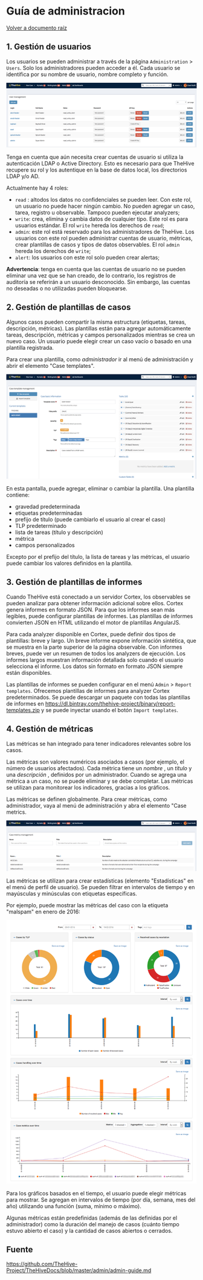 # Guía de administracion

[Volver a documento raíz](https://gitlab.unc.edu.ar/csirt/csirt-docs/tree/master#csirt-docs)

## 1. Gestión de usuarios

Los usuarios se pueden administrar a través de la página `Administration` > `Users`. Solo los administradores pueden acceder a él. Cada usuario se identifica por su nombre de usuario, nombre completo y función.

![users](imagenes/thehive-user-management.png)

Tenga en cuenta que aún necesita crear cuentas de usuario si utiliza la autenticación LDAP o Active Directory. Esto es necesario para que TheHive recupere su rol y los autentique en la base de datos local, los directorios LDAP y/o AD.

Actualmente hay 4 roles:
 - `read` : altodos los datos no confidenciales se pueden leer. Con este rol, un usuario no puede hacer ningún cambio. No pueden agregar un caso, tarea, registro u observable. Tampoco pueden ejecutar analyzers;
 - `write`: crea, elimina y cambia datos de cualquier tipo. Este rol es para usuarios estándar. El rol `write` hereda los derechos de `read`;
 - `admin`: este rol está reservado para los administradores de TheHive. Los usuarios con este rol pueden administrar cuentas de usuario, métricas, crear plantillas de casos y tipos de datos observables. El rol `admin` hereda los derechos de `write`;
 - `alert`: los usuarios con este rol solo pueden crear alertas;

**Advertencia**: tenga en cuenta que las cuentas de usuario no se pueden eliminar una vez que se han creado, de lo contrario, los registros de auditoría se referirán a un usuario desconocido. Sin embargo, las cuentas no deseadas o no utilizadas pueden bloquearse.

## 2. Gestión de plantillas de casos

Algunos casos pueden compartir la misma estructura (etiquetas, tareas, descripción, métricas). Las plantillas están para agregar automáticamente tareas, descripción, métricas y campos personalizados mientras se crea un nuevo caso. Un usuario puede elegir crear un caso vacío o basado en una plantilla registrada.

Para crear una plantilla, como _administrador_  ir al menú de administración y abrir el elemento "Case templates".

![template](imagenes/thehive-case-templates.png)

En esta pantalla, puede agregar, eliminar o cambiar la plantilla. Una plantilla contiene:
 * gravedad predeterminada
 * etiquetas predeterminadas
 * prefijo de título (puede cambiarlo el usuario al crear el caso)
 * TLP predeterminado
 * lista de tareas (título y descripción)
 * métrica
 * campos personalizados
 
Excepto por el prefijo del título, la lista de tareas y las métricas, el usuario puede cambiar los valores definidos en la plantilla.

## 3. Gestión de plantillas de informes

Cuando TheHive está conectado a un servidor Cortex, los observables se pueden analizar para obtener información adicional sobre ellos. Cortex genera informes en formato JSON. Para que los informes sean más legibles, puede configurar plantillas de informes. Las plantillas de informes convierten JSON en HTML utilizando el motor de plantillas AngularJS.

Para cada analyzer disponible en Cortex, puede definir dos tipos de plantillas: breve y largo. Un breve informe expone información sintética, que se muestra en la parte superior de la página observable. Con informes breves, puede ver un resumen de todos los analyzers de ejecución. Los informes largos muestran información detallada solo cuando el usuario selecciona el informe. Los datos sin formato en formato JSON siempre están disponibles.

Las plantillas de informes se pueden configurar en el menú `Admin` > `Report templates`. Ofrecemos plantillas de informes para analyzer Cortex predeterminados. Se puede descargar un paquete con todas las plantillas de informes en https://dl.bintray.com/thehive-project/binary/report-templates.zip y se puede inyectar usando el botón `Import templates`.

## 4. Gestión de métricas

Las métricas se han integrado para tener indicadores relevantes sobre los casos.

Las métricas son valores numéricos asociados a casos (por ejemplo, el número de usuarios afectados). Cada métrica tiene un _nombre_ , un _título_ y una _descripción_ , definidos por un administrador. Cuando se agrega una métrica a un caso, no se puede eliminar y se debe completar. Las métricas se utilizan para monitorear los indicadores, gracias a los gráficos.

Las métricas se definen globalmente. Para crear métricas, como administrador, vaya al menú de administración y abra el elemento "Case metrics.

![metrics](imagenes/thehive-case-metrics.png)


Las métricas se utilizan para crear estadísticas (elemento "Estadísticas" en el menú de perfil de usuario). Se pueden filtrar en intervalos de tiempo y en mayúsculas y minúsculas con etiquetas específicas.

Por ejemplo, puede mostrar las métricas del caso con la etiqueta "malspam" en enero de 2016:

![statistics](imagenes/thehive-statistics.png)

Para los gráficos basados ​​en el tiempo, el usuario puede elegir métricas para mostrar. Se agregan en intervalos de tiempo (por día, semana, mes del año) utilizando una función (suma, mínimo o máximo).

Algunas métricas están predefinidas (además de las definidas por el administrador) como la duración del manejo de casos (cuánto tiempo estuvo abierto el caso) y la cantidad de casos abiertos o cerrados.

## Fuente 
https://github.com/TheHive-Project/TheHiveDocs/blob/master/admin/admin-guide.md


